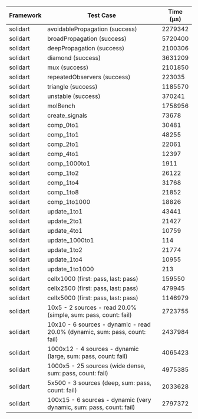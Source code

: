 | Framework | Test Case | Time (μs) |
| --- | --- | --- |
| solidart | avoidablePropagation (success) | 2279342 |
| solidart | broadPropagation (success) | 5720400 |
| solidart | deepPropagation (success) | 2100306 |
| solidart | diamond (success) | 3631209 |
| solidart | mux (success) | 2101850 |
| solidart | repeatedObservers (success) | 223035 |
| solidart | triangle (success) | 1185570 |
| solidart | unstable (success) | 370241 |
| solidart | molBench | 1758956 |
| solidart | create_signals | 73678 |
| solidart | comp_0to1 | 30481 |
| solidart | comp_1to1 | 48255 |
| solidart | comp_2to1 | 22061 |
| solidart | comp_4to1 | 12397 |
| solidart | comp_1000to1 | 1911 |
| solidart | comp_1to2 | 26122 |
| solidart | comp_1to4 | 31768 |
| solidart | comp_1to8 | 21852 |
| solidart | comp_1to1000 | 18826 |
| solidart | update_1to1 | 43441 |
| solidart | update_2to1 | 21427 |
| solidart | update_4to1 | 10759 |
| solidart | update_1000to1 | 114 |
| solidart | update_1to2 | 21774 |
| solidart | update_1to4 | 10955 |
| solidart | update_1to1000 | 213 |
| solidart | cellx1000 (first: pass, last: pass) | 159550 |
| solidart | cellx2500 (first: pass, last: pass) | 479945 |
| solidart | cellx5000 (first: pass, last: pass) | 1146979 |
| solidart | 10x5 - 2 sources - read 20.0% (simple, sum: pass, count: fail) | 2723755 |
| solidart | 10x10 - 6 sources - dynamic - read 20.0% (dynamic, sum: pass, count: fail) | 2437984 |
| solidart | 1000x12 - 4 sources - dynamic (large, sum: pass, count: fail) | 4065423 |
| solidart | 1000x5 - 25 sources (wide dense, sum: pass, count: fail) | 4975385 |
| solidart | 5x500 - 3 sources (deep, sum: pass, count: fail) | 2033628 |
| solidart | 100x15 - 6 sources - dynamic (very dynamic, sum: pass, count: fail) | 2797372 |
